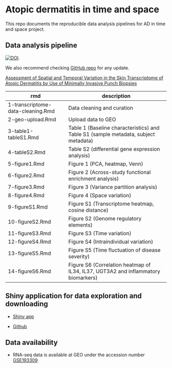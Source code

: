 # Atopic dermatitis in time and space

This repo documents the reproducible data analysis pipelines for AD in time and space project.

## Data analysis pipeline

[![DOI](https://zenodo.org/badge/378928145.svg)](https://zenodo.org/badge/latestdoi/378928145). 

We also recommend checking [GitHub repo](https://github.com/tuhulab/Shiny_AD_time_space) for any update.

[Assessment of Spatial and Temporal Variation in the Skin Transcriptome of Atopic Dermatitis by Use of Minimally Invasive Punch Biopsies](02-AD-transcriptomics-time-space.Rmd)

| rmd                               | description                                                                         |
|-----------------------------------|-------------------------------------------------------------------------------------|
| 1-transcriptome-data-cleaning.Rmd | Data cleaning and curation                                                          |
| 2-geo-upload.Rmd                  | Upload data to GEO                                                                  |
| 3-table1-tableS1.Rmd              | Table 1 (Baseline characteristics) and Table S1 (sample metadata, subject metadata) |
| 4-tableS2.Rmd                     | Table S2 (differential gene expression analysis)                                    |
| 5-figure1.Rmd                     | Figure 1 (PCA, heatmap, Venn)                                                       |
| 6-figure2.Rmd                     | Figure 2 (Across-study functional enrichment analysis)                              |
| 7-figure3.Rmd                     | Figure 3 (Variance partition analysis)                                              |
| 8-figure4.Rmd                     | Figure 4 (Space variation)                                                          |
| 9-figureS1.Rmd                    | Figure S1 (Transcriptome heatmap, cosine distance)                                  |
| 10-figureS2.Rmd                   | Figure S2 (Genome regulatory elements)                                              |
| 11-figureS3.Rmd                   | Figure S3 (Time variation)                                                          |
| 12-figureS4.Rmd                   | Figure S4 (Intraindividual variation)                                               |
| 13-figureS5.Rmd                   | Figure S5 (Time fluctuation of disease severity)                                    |
| 14-figureS6.Rmd                   | Figure S6 (Correlation heatmap of IL34, IL37, UGT3A2 and inflammatory biomarkers)   |

## Shiny application for data exploration and downloading

-   [Shiny app](https://bit.ly/34OlBal)

-   [Github](https://github.com/tuhulab/Shiny_AD_time_space)

## Data availability

-   RNA-seq data is available at GEO under the accession number [GSE193309](https://www.ncbi.nlm.nih.gov/geo/query/acc.cgi?acc=GSE193309)
